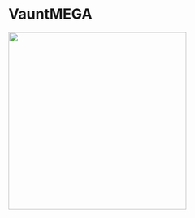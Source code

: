 # VauntMEGA
<p>
  <img src="https://api.vaunt.dev/v1/github/entities/{{mchang2468}}/achievements?format=svg&limit=3" width="350" />
</p>
